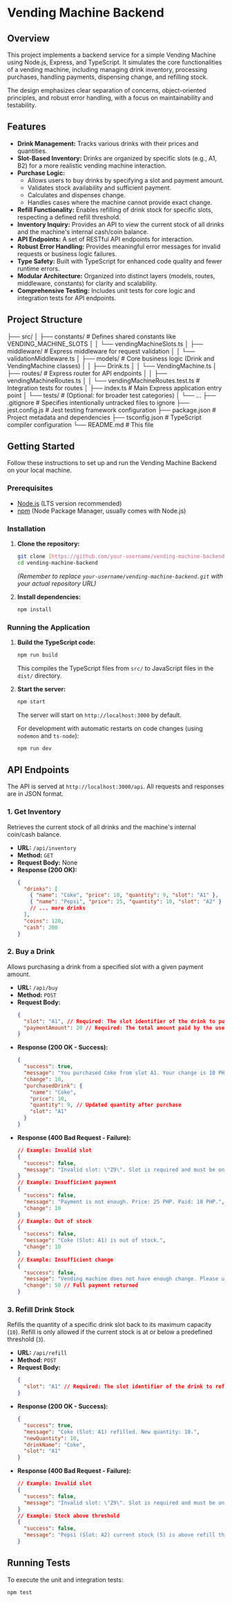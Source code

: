 # Vending Machine Backend

## Overview

This project implements a backend service for a simple Vending Machine using Node.js, Express, and TypeScript. It simulates the core functionalities of a vending machine, including managing drink inventory, processing purchases, handling payments, dispensing change, and refilling stock.

The design emphasizes clear separation of concerns, object-oriented principles, and robust error handling, with a focus on maintainability and testability.

## Features

- **Drink Management:** Tracks various drinks with their prices and quantities.
- **Slot-Based Inventory:** Drinks are organized by specific slots (e.g., A1, B2) for a more realistic vending machine interaction.
- **Purchase Logic:**
  - Allows users to buy drinks by specifying a slot and payment amount.
  - Validates stock availability and sufficient payment.
  - Calculates and dispenses change.
  - Handles cases where the machine cannot provide exact change.
- **Refill Functionality:** Enables refilling of drink stock for specific slots, respecting a defined refill threshold.
- **Inventory Inquiry:** Provides an API to view the current stock of all drinks and the machine's internal cash/coin balance.
- **API Endpoints:** A set of RESTful API endpoints for interaction.
- **Robust Error Handling:** Provides meaningful error messages for invalid requests or business logic failures.
- **Type Safety:** Built with TypeScript for enhanced code quality and fewer runtime errors.
- **Modular Architecture:** Organized into distinct layers (models, routes, middleware, constants) for clarity and scalability.
- **Comprehensive Testing:** Includes unit tests for core logic and integration tests for API endpoints.

## Project Structure

├── src/
│ ├── constants/ # Defines shared constants like VENDING_MACHINE_SLOTS
│ │ └── vendingMachineSlots.ts
│ ├── middleware/ # Express middleware for request validation
│ │ └── validationMiddleware.ts
│ ├── models/ # Core business logic (Drink and VendingMachine classes)
│ │ ├── Drink.ts
│ │ └── VendingMachine.ts
│ ├── routes/ # Express router for API endpoints
│ │ ├── vendingMachineRoutes.ts
│ │ └── vendingMachineRoutes.test.ts # Integration tests for routes
│ ├── index.ts # Main Express application entry point
│ └── tests/ # (Optional: for broader test categories)
│ └── ...
├── .gitignore # Specifies intentionally untracked files to ignore
├── jest.config.js # Jest testing framework configuration
├── package.json # Project metadata and dependencies
├── tsconfig.json # TypeScript compiler configuration
└── README.md # This file

## Getting Started

Follow these instructions to set up and run the Vending Machine Backend on your local machine.

### Prerequisites

- [Node.js](https://nodejs.org/) (LTS version recommended)
- [npm](https://www.npmjs.com/) (Node Package Manager, usually comes with Node.js)

### Installation

1.  **Clone the repository:**

    ```bash
    git clone [https://github.com/your-username/vending-machine-backend.git](https://github.com/your-username/vending-machine-backend.git)
    cd vending-machine-backend
    ```

    _(Remember to replace `your-username/vending-machine-backend.git` with your actual repository URL)_

2.  **Install dependencies:**
    ```bash
    npm install
    ```

### Running the Application

1.  **Build the TypeScript code:**

    ```bash
    npm run build
    ```

    This compiles the TypeScript files from `src/` to JavaScript files in the `dist/` directory.

2.  **Start the server:**

    ```bash
    npm start
    ```

    The server will start on `http://localhost:3000` by default.

    For development with automatic restarts on code changes (using `nodemon` and `ts-node`):

    ```bash
    npm run dev
    ```

## API Endpoints

The API is served at `http://localhost:3000/api`. All requests and responses are in JSON format.

### 1. Get Inventory

Retrieves the current stock of all drinks and the machine's internal coin/cash balance.

- **URL:** `/api/inventory`
- **Method:** `GET`
- **Request Body:** None
- **Response (200 OK):**
  ```json
  {
    "drinks": [
      { "name": "Coke", "price": 10, "quantity": 9, "slot": "A1" },
      { "name": "Pepsi", "price": 25, "quantity": 10, "slot": "A2" }
      // ... more drinks
    ],
    "coins": 120,
    "cash": 200
  }
  ```

### 2. Buy a Drink

Allows purchasing a drink from a specified slot with a given payment amount.

- **URL:** `/api/buy`
- **Method:** `POST`
- **Request Body:**
  ```json
  {
    "slot": "A1", // Required: The slot identifier of the drink to purchase (e.g., "A1", "B2")
    "paymentAmount": 20 // Required: The total amount paid by the user (number)
  }
  ```
- **Response (200 OK - Success):**
  ```json
  {
    "success": true,
    "message": "You purchased Coke from slot A1. Your change is 10 PHP.",
    "change": 10,
    "purchasedDrink": {
      "name": "Coke",
      "price": 10,
      "quantity": 9, // Updated quantity after purchase
      "slot": "A1"
    }
  }
  ```
- **Response (400 Bad Request - Failure):**
  ```json
  // Example: Invalid slot
  {
    "success": false,
    "message": "Invalid slot: \"Z9\". Slot is required and must be one of the following: A1, A2, B1, B2, C1, C2, D1, D2."
  }
  // Example: Insufficient payment
  {
    "success": false,
    "message": "Payment is not enough. Price: 25 PHP. Paid: 10 PHP.",
    "change": 10
  }
  // Example: Out of stock
  {
    "success": false,
    "message": "Coke (Slot: A1) is out of stock.",
    "change": 10
  }
  // Example: Insufficient change
  {
    "success": false,
    "message": "Vending machine does not have enough change. Please use exact amount or smaller denominations.",
    "change": 50 // Full payment returned
  }
  ```

### 3. Refill Drink Stock

Refills the quantity of a specific drink slot back to its maximum capacity (`10`). Refill is only allowed if the current stock is at or below a predefined threshold (`3`).

- **URL:** `/api/refill`
- **Method:** `POST`
- **Request Body:**
  ```json
  {
    "slot": "A1" // Required: The slot identifier of the drink to refill
  }
  ```
- **Response (200 OK - Success):**
  ```json
  {
    "success": true,
    "message": "Coke (Slot: A1) refilled. New quantity: 10.",
    "newQuantity": 10,
    "drinkName": "Coke",
    "slot": "A1"
  }
  ```
- **Response (400 Bad Request - Failure):**
  ```json
  // Example: Invalid slot
  {
    "success": false,
    "message": "Invalid slot: \"Z9\". Slot is required and must be one of the following: A1, A2, B1, B2, C1, C2, D1, D2."
  }
  // Example: Stock above threshold
  {
    "success": false,
    "message": "Pepsi (Slot: A2) current stock (5) is above refill threshold (3)."
  }
  ```

## Running Tests

To execute the unit and integration tests:

```bash
npm test
```
